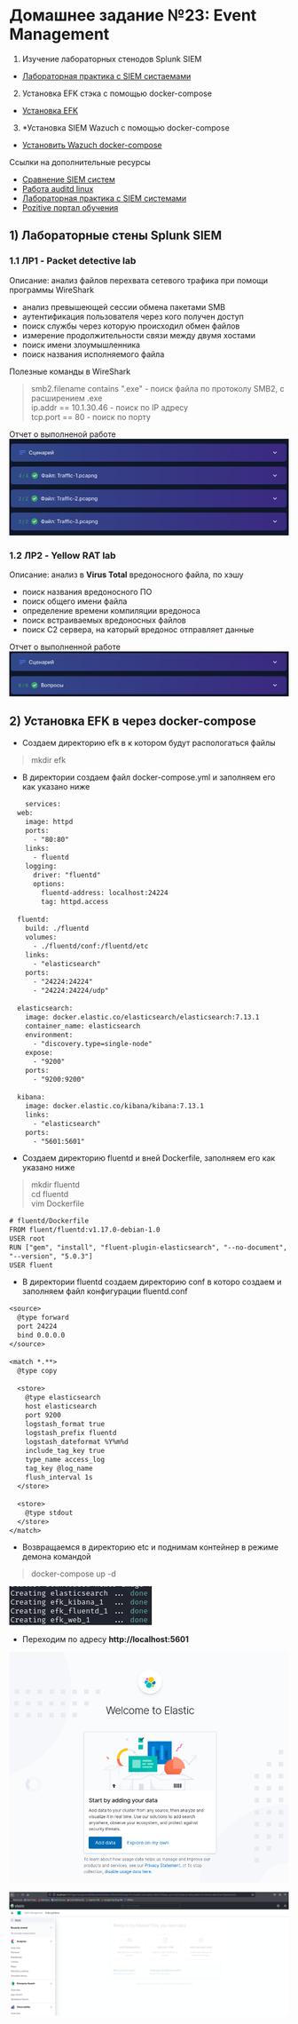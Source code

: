 # Домашнее задание №23: Event Management  

1) Изучение лабораторных стенодов Splunk SIEM   
- [Лабораторная практика c SIEM систаемами](https://cyberdefenders.org/)  
2) Установка EFK стэка с помощью docker-compose  
- [Установка EFK](https://docs.fluentd.org/container-deployment/docker-compose)  
3) *Установка SIEM Wazuch с помощью docker-compose  
- [Установить Wazuch docker-compose](https://documentation.wazuh.com/current/deployment-options/docker/docker-installation.html)  

Ссылки на дополнительные ресурсы  
- [Сравнение SIEM систем](https://www.anti-malware.ru/compare/SIEM-systems)  
- [Работа auditd linux](https://www.redhat.com/sysadmin/configure-linux-auditing-auditd)  
- [Лабораторная практика с SIEM системами](https://cyberdefenders.org/)  
- [Pozitive портал обучения](https://lms.edu.ptsecurity.com/)  

## 1) Лабораторные стены Splunk SIEM
### 1.1 ЛР1 - Packet detective lab  
Описание: анализ файлов перехвата сетевого трафика при помощи программы WireShark
- анализ превышеющей сессии обмена пакетами SMB  
- аутентификация пользователя через кого получен доступ  
- поиск службы через которую происходил обмен файлов  
- измерение продолжительности связи между двумя хостами  
- поиск имени злоумышленника  
- поиск названия исполняемого файла  

Полезные команды в WireShark  
>smb2.filename contains ".exe" - поиск файла по протоколу SMB2, c расширением .exe  
ip.addr == 10.1.30.46 - поиск по IP адресу  
tcp.port == 80 - поиск по порту  

Отчет о выполненой работе  
![Lab_1](https://github.com/StsiapanSikorsky/Cybersecurity_TMScourse/blob/main/Task_23/img/Lab_1.png)  


### 1.2 ЛР2 - Yellow RAT lab  
Описание: анализ в **Virus Total** вредоносного файла, по хэшу  
- поиск названия вредоносного ПО  
- поиск общего имени файла  
- определение времени компиляции вредоноса  
- поиск встраиваемых вредоносных файлов  
- поиск С2 сервера, на каторый вредонос отправляет данные  

Отчет о выполненной работе  
![Lab_2](https://github.com/StsiapanSikorsky/Cybersecurity_TMScourse/blob/main/Task_23/img/Lab_2.png)  

## 2) Установка EFK в через docker-compose  
- Создаем директорию efk в к котором будут распологаться файлы  

>mkdir efk  

- В директории создаем файл docker-compose.yml и заполняем его как указано ниже  

```
    services:
  web:
    image: httpd
    ports:
      - "80:80"
    links:
      - fluentd
    logging:
      driver: "fluentd"
      options:
        fluentd-address: localhost:24224
        tag: httpd.access

  fluentd:
    build: ./fluentd
    volumes:
      - ./fluentd/conf:/fluentd/etc
    links:
      - "elasticsearch"
    ports:
      - "24224:24224"
      - "24224:24224/udp"

  elasticsearch:
    image: docker.elastic.co/elasticsearch/elasticsearch:7.13.1
    container_name: elasticsearch
    environment:
      - "discovery.type=single-node"
    expose:
      - "9200"
    ports:
      - "9200:9200"

  kibana:
    image: docker.elastic.co/kibana/kibana:7.13.1
    links:
      - "elasticsearch"
    ports:
      - "5601:5601"
```

- Создаем директорию fluentd и вней Dockerfile, заполняем его как указано ниже  

>mkdir fluentd  
cd fluentd  
vim Dockerfile  

```
# fluentd/Dockerfile
FROM fluent/fluentd:v1.17.0-debian-1.0
USER root
RUN ["gem", "install", "fluent-plugin-elasticsearch", "--no-document", "--version", "5.0.3"]
USER fluent 
```

- В директории fluentd создаем директорию conf в которо создаем и заполняем файл конфигурации fluentd.conf  

```
<source>
  @type forward
  port 24224
  bind 0.0.0.0
</source>

<match *.**>
  @type copy

  <store>
    @type elasticsearch
    host elasticsearch
    port 9200
    logstash_format true
    logstash_prefix fluentd
    logstash_dateformat %Y%m%d
    include_tag_key true
    type_name access_log
    tag_key @log_name
    flush_interval 1s
  </store>

  <store>
    @type stdout
  </store>
</match>
```

- Возвращаемся в директорию etc и поднимам контейнер в режиме демона командой  

>docker-compose up -d  

![EFK_4](https://github.com/StsiapanSikorsky/Cybersecurity_TMScourse/blob/main/Task_23/img/EFK_4.png)  

- Переходим по адресу **http://localhost:5601**  

![EFK_5](https://github.com/StsiapanSikorsky/Cybersecurity_TMScourse/blob/main/Task_23/img/EFK_5.png)  

![EFK_6](https://github.com/StsiapanSikorsky/Cybersecurity_TMScourse/blob/main/Task_23/img/EFK_6.png)  






